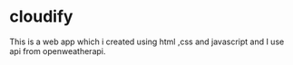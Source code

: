 # cloudify
This is a web app which i created using html ,css and javascript and I use api from openweatherapi.
